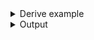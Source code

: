 <details><summary>Derive example</summary>

```no_run
#[derive(Debug, Clone, Bpaf)]
#[bpaf(options)]
pub struct Options {
    /// A custom switch
    #[bpaf(short, long)]
    switch: bool,

    /// A custom argument
    #[bpaf(long("my-argument"), short('A'))]
    argument: usize,
}

fn main() {
    println!("{:?}", options().run())
}
```

</details>
<details><summary>Output</summary>

`bpaf` uses custom names in help message


<div class='bpaf-doc'>
$ app --help<br>
<p><b>Usage</b>: <tt><b>app</b></tt> [<tt><b>-s</b></tt>] <tt><b>-A</b></tt>=<tt><i>ARG</i></tt></p><p><div>
<b>Available options:</b></div><dl><dt><tt><b>-s</b></tt>, <tt><b>--switch</b></tt></dt>
<dd>A custom switch</dd>
<dt><tt><b>-A</b></tt>, <tt><b>--my-argument</b></tt>=<tt><i>ARG</i></tt></dt>
<dd>A custom argument</dd>
<dt><tt><b>-h</b></tt>, <tt><b>--help</b></tt></dt>
<dd>Prints help information</dd>
</dl>
</p>
<style>
div.bpaf-doc {
    padding: 14px;
    background-color:var(--code-block-background-color);
    font-family: "Source Code Pro", monospace;
    margin-bottom: 0.75em;
}
div.bpaf-doc dt { margin-left: 1em; }
div.bpaf-doc dd { margin-left: 3em; }
div.bpaf-doc dl { margin-top: 0; padding-left: 1em; }
div.bpaf-doc  { padding-left: 1em; }
</style>
</div>


As well as accepts them on a command line and uses in error message


<div class='bpaf-doc'>
$ app --switch<br>
<b>Error:</b> expected <tt><b>--my-argument</b></tt>=<tt><i>ARG</i></tt>, pass <tt><b>--help</b></tt> for usage information
<style>
div.bpaf-doc {
    padding: 14px;
    background-color:var(--code-block-background-color);
    font-family: "Source Code Pro", monospace;
    margin-bottom: 0.75em;
}
div.bpaf-doc dt { margin-left: 1em; }
div.bpaf-doc dd { margin-left: 3em; }
div.bpaf-doc dl { margin-top: 0; padding-left: 1em; }
div.bpaf-doc  { padding-left: 1em; }
</style>
</div>



<div class='bpaf-doc'>
$ app -A 42 -s<br>
Options { switch: true, argument: 42 }
</div>


</details>